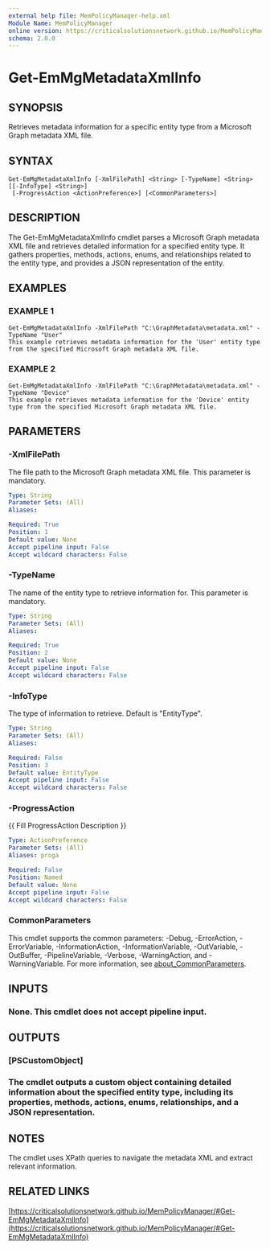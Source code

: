 ```yaml
---
external help file: MemPolicyManager-help.xml
Module Name: MemPolicyManager
online version: https://criticalsolutionsnetwork.github.io/MemPolicyManager/#Get-EmMgMetadataXmlInfo
schema: 2.0.0
---
```


# Get-EmMgMetadataXmlInfo

## SYNOPSIS
Retrieves metadata information for a specific entity type from a Microsoft Graph metadata XML file.

## SYNTAX

```
Get-EmMgMetadataXmlInfo [-XmlFilePath] <String> [-TypeName] <String> [[-InfoType] <String>]
 [-ProgressAction <ActionPreference>] [<CommonParameters>]
```

## DESCRIPTION
The Get-EmMgMetadataXmlInfo cmdlet parses a Microsoft Graph metadata XML file and retrieves detailed information for a specified entity type.
It gathers properties, methods, actions, enums, and relationships related to the entity type, and provides a JSON representation of the entity.

## EXAMPLES

### EXAMPLE 1
```
Get-EmMgMetadataXmlInfo -XmlFilePath "C:\GraphMetadata\metadata.xml" -TypeName "User"
This example retrieves metadata information for the 'User' entity type from the specified Microsoft Graph metadata XML file.
```

### EXAMPLE 2
```
Get-EmMgMetadataXmlInfo -XmlFilePath "C:\GraphMetadata\metadata.xml" -TypeName "Device"
This example retrieves metadata information for the 'Device' entity type from the specified Microsoft Graph metadata XML file.
```

## PARAMETERS

### -XmlFilePath
The file path to the Microsoft Graph metadata XML file.
This parameter is mandatory.

```yaml
Type: String
Parameter Sets: (All)
Aliases:

Required: True
Position: 1
Default value: None
Accept pipeline input: False
Accept wildcard characters: False
```

### -TypeName
The name of the entity type to retrieve information for.
This parameter is mandatory.

```yaml
Type: String
Parameter Sets: (All)
Aliases:

Required: True
Position: 2
Default value: None
Accept pipeline input: False
Accept wildcard characters: False
```

### -InfoType
The type of information to retrieve.
Default is "EntityType".

```yaml
Type: String
Parameter Sets: (All)
Aliases:

Required: False
Position: 3
Default value: EntityType
Accept pipeline input: False
Accept wildcard characters: False
```

### -ProgressAction
{{ Fill ProgressAction Description }}

```yaml
Type: ActionPreference
Parameter Sets: (All)
Aliases: proga

Required: False
Position: Named
Default value: None
Accept pipeline input: False
Accept wildcard characters: False
```

### CommonParameters
This cmdlet supports the common parameters: -Debug, -ErrorAction, -ErrorVariable, -InformationAction, -InformationVariable, -OutVariable, -OutBuffer, -PipelineVariable, -Verbose, -WarningAction, and -WarningVariable. For more information, see [about_CommonParameters](http://go.microsoft.com/fwlink/?LinkID=113216).

## INPUTS

### None. This cmdlet does not accept pipeline input.
## OUTPUTS

### [PSCustomObject]
### The cmdlet outputs a custom object containing detailed information about the specified entity type, including its properties, methods, actions, enums, relationships, and a JSON representation.
## NOTES
The cmdlet uses XPath queries to navigate the metadata XML and extract relevant information.

## RELATED LINKS

[https://criticalsolutionsnetwork.github.io/MemPolicyManager/#Get-EmMgMetadataXmlInfo](https://criticalsolutionsnetwork.github.io/MemPolicyManager/#Get-EmMgMetadataXmlInfo)


